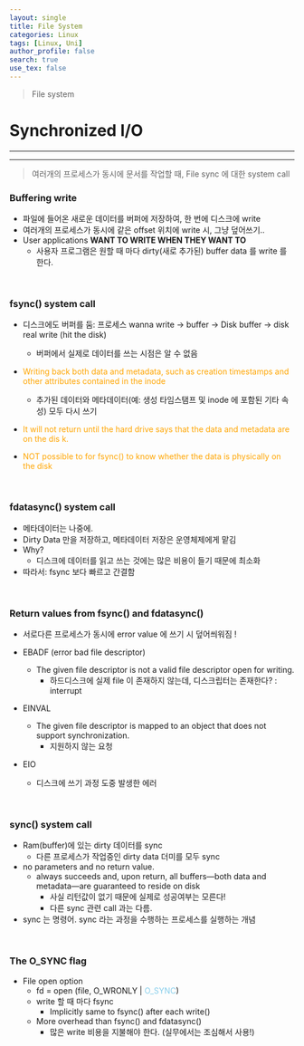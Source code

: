 ```yaml
---
layout: single
title: File System
categories: Linux
tags: [Linux, Uni]
author_profile: false
search: true
use_tex: false
---
```


> File system

# Synchronized I/O

---

---

> 여러개의 프로세스가 동시에 문서를 작업할 때, File sync 에 대한 system call 

### Buffering write

- 파일에 들어온 새로운 데이터를 버퍼에 저장하여, 한 번에 디스크에 write
- 여러개의 프로세스가 동시에 같은 offset 위치에 write 시, 그냥 덮어쓰기..
- User applications **WANT TO WRITE WHEN THEY WANT TO**
  - 사용자 프로그램은 원할 때 마다 dirty(새로 추가된) buffer data 를 write 를 한다.

<br>

### fsync() system call

- 디스크에도 버퍼를 둠: 프로세스 wanna write -> buffer -> Disk buffer -> disk real write (hit the disk)
  - 버퍼에서 실제로 데이터를 쓰는 시점은 알 수 없음


- <span style="color:orange">Writing back both data and metadata, such as creation timestamps and other attributes contained in the inode</span>
  - 추가된 데이터와 메타데이터(예: 생성 타임스탬프 및 inode 에 포함된 기타 속성) 모두 다시 쓰기
- <span style="color:orange">It will not return until the hard drive says that the data and metadata are on the dis k.</span>
- <span style="color:orange">NOT possible to for fsync() to know whether the data is physically on the disk</span>

<br>

### fdatasync() system call

- 메타데이터는 나중에.
- Dirty Data 만을 저장하고, 메타데이터 저장은 운영체제에게 맡김
- Why?
  - 디스크에 데이터를 읽고 쓰는 것에는 많은 비용이 들기 때문에 최소화
- 따라서: fsync 보다 빠르고 간결함

<br>

### Return values from fsync() and fdatasync()

- 서로다른 프로세스가 동시에 error value 에 쓰기 시 덮어씌워짐 !


- EBADF (error bad file descriptor)
  - The given file descriptor is not a valid file descriptor open for writing.
    - 하드디스크에 실제 file 이 존재하지 않는데, 디스크립터는 존재한다? : interrupt

- EINVAL
  - The given file descriptor is mapped to an object that does not support synchronization.
    - 지원하지 않는 요청

- EIO
  - 디스크에 쓰기 과정 도중 발생한 에러

<br>

### sync() system call

- Ram(buffer)에 있는 dirty 데이터를 sync
  - 다른 프로세스가 작업중인 dirty data 더미를 모두 sync
- no parameters and no return value.
  - always succeeds and, upon return, all buffers—both data and metadata—are guaranteed to
    reside on disk
    - 사실 리턴값이 없기 때문에 실제로 성공여부는 모른다!
    - 다른 sync 관련 call 과는 다름.
- sync 는 명령어. sync 라는 과정을 수행하는 프로세스를 실행하는 개념

<br>

### The O_SYNC flag
- File open option
  - fd = open (file, O_WRONLY | <span style="color:skyblue">O_SYNC</span>)
  - write 할 때 마다 fsync
    - Implicitly same to fsync() after each write()
  - More overhead than fsync() and fdatasync()
    - 많은 write 비용을 지불해야 한다. (실무에서는 조심해서 사용!)


